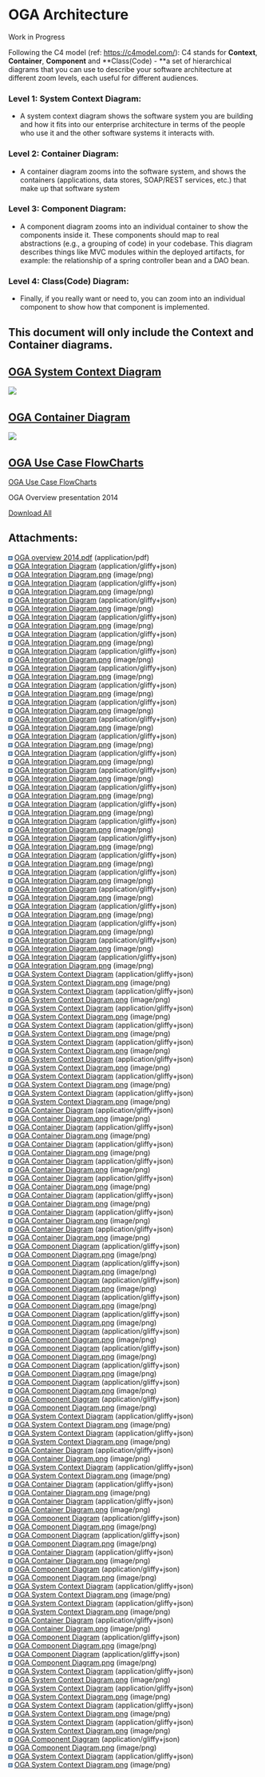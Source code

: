 # OGA Architecture

Work in Progress

  

Following the C4 model
(ref: <a href="https://c4model.com/" rel="nofollow">https://c4model.com/</a>):
C4 stands for **Context**, **Container**, **Component** and
**Class(Code) - **a set of hierarchical diagrams that you can use to
describe your software architecture at different zoom levels, each
useful for different audiences.

### **Level 1: System Context Diagram:** 

-   A system context diagram shows the software system you are building
    and how it fits into our enterprise architecture in terms of the
    people who use it and the other software systems it interacts with.

### Level 2: Container Diagram:

-   A container diagram zooms into the software system, and shows the
    containers (applications, data stores, SOAP/REST services, etc.)
    that make up that software system

### Level 3: Component Diagram:

-   A component diagram zooms into an individual container to show the
    components inside it. These components should map to real
    abstractions (e.g., a grouping of code) in your codebase. This
    diagram describes things like MVC modules within the deployed
    artifacts, for example: the relationship of a spring controller bean
    and a DAO bean.

### Level 4: Class(Code) Diagram:

-   Finally, if you really want or need to, you can zoom into an
    individual component to show how that component is implemented.

## **This document will only include the Context and Container diagrams.**

## <u>OGA System Context Diagram</u>

<u><img src="plugins/servlet/confluence/placeholder/unknown-macro"
class="wysiwyg-unknown-macro" /></u>

<u>  
</u>

## <u>OGA Container Diagram</u>

<u><img src="plugins/servlet/confluence/placeholder/unknown-macro"
class="wysiwyg-unknown-macro" />  
</u>

  

  

## <u>OGA Use Case FlowCharts</u>

<u>[OGA Use Case FlowCharts](OGA_Use_Case_FlowCharts)  
</u>

<u>  
</u>

  

  

OGA Overview presentation 2014

<a href="/pages/downloadallattachments.action?pageId=20480270"
class="download-all-link"
title="Download all the latest versions of attachments on this page as single zip file.">Download
All</a>

  

## Attachments:

<img src="images/icons/bullet_blue.gif" width="8" height="8" /> [OGA
overview 2014.pdf](attachments/20480270/20840449.pdf)
(application/pdf)  
<img src="images/icons/bullet_blue.gif" width="8" height="8" /> [OGA
Integration Diagram](attachments/20480270/164331603)
(application/gliffy+json)  
<img src="images/icons/bullet_blue.gif" width="8" height="8" /> [OGA
Integration Diagram.png](attachments/20480270/164331604.png)
(image/png)  
<img src="images/icons/bullet_blue.gif" width="8" height="8" /> [OGA
Integration Diagram](attachments/20480270/164331611)
(application/gliffy+json)  
<img src="images/icons/bullet_blue.gif" width="8" height="8" /> [OGA
Integration Diagram.png](attachments/20480270/164331612.png)
(image/png)  
<img src="images/icons/bullet_blue.gif" width="8" height="8" /> [OGA
Integration Diagram](attachments/20480270/164331613)
(application/gliffy+json)  
<img src="images/icons/bullet_blue.gif" width="8" height="8" /> [OGA
Integration Diagram.png](attachments/20480270/164331614.png)
(image/png)  
<img src="images/icons/bullet_blue.gif" width="8" height="8" /> [OGA
Integration Diagram](attachments/20480270/164331634)
(application/gliffy+json)  
<img src="images/icons/bullet_blue.gif" width="8" height="8" /> [OGA
Integration Diagram.png](attachments/20480270/164331635.png)
(image/png)  
<img src="images/icons/bullet_blue.gif" width="8" height="8" /> [OGA
Integration Diagram](attachments/20480270/164331638)
(application/gliffy+json)  
<img src="images/icons/bullet_blue.gif" width="8" height="8" /> [OGA
Integration Diagram.png](attachments/20480270/164331639.png)
(image/png)  
<img src="images/icons/bullet_blue.gif" width="8" height="8" /> [OGA
Integration Diagram](attachments/20480270/164331641)
(application/gliffy+json)  
<img src="images/icons/bullet_blue.gif" width="8" height="8" /> [OGA
Integration Diagram.png](attachments/20480270/164331642.png)
(image/png)  
<img src="images/icons/bullet_blue.gif" width="8" height="8" /> [OGA
Integration Diagram](attachments/20480270/164331648)
(application/gliffy+json)  
<img src="images/icons/bullet_blue.gif" width="8" height="8" /> [OGA
Integration Diagram.png](attachments/20480270/164331649.png)
(image/png)  
<img src="images/icons/bullet_blue.gif" width="8" height="8" /> [OGA
Integration Diagram](attachments/20480270/164331651)
(application/gliffy+json)  
<img src="images/icons/bullet_blue.gif" width="8" height="8" /> [OGA
Integration Diagram.png](attachments/20480270/164331652.png)
(image/png)  
<img src="images/icons/bullet_blue.gif" width="8" height="8" /> [OGA
Integration Diagram](attachments/20480270/164331655)
(application/gliffy+json)  
<img src="images/icons/bullet_blue.gif" width="8" height="8" /> [OGA
Integration Diagram.png](attachments/20480270/164331656.png)
(image/png)  
<img src="images/icons/bullet_blue.gif" width="8" height="8" /> [OGA
Integration Diagram](attachments/20480270/164331658)
(application/gliffy+json)  
<img src="images/icons/bullet_blue.gif" width="8" height="8" /> [OGA
Integration Diagram.png](attachments/20480270/164331659.png)
(image/png)  
<img src="images/icons/bullet_blue.gif" width="8" height="8" /> [OGA
Integration Diagram](attachments/20480270/164331661)
(application/gliffy+json)  
<img src="images/icons/bullet_blue.gif" width="8" height="8" /> [OGA
Integration Diagram.png](attachments/20480270/164331662.png)
(image/png)  
<img src="images/icons/bullet_blue.gif" width="8" height="8" /> [OGA
Integration Diagram](attachments/20480270/164331664)
(application/gliffy+json)  
<img src="images/icons/bullet_blue.gif" width="8" height="8" /> [OGA
Integration Diagram.png](attachments/20480270/164331665.png)
(image/png)  
<img src="images/icons/bullet_blue.gif" width="8" height="8" /> [OGA
Integration Diagram](attachments/20480270/164331667)
(application/gliffy+json)  
<img src="images/icons/bullet_blue.gif" width="8" height="8" /> [OGA
Integration Diagram.png](attachments/20480270/164331668.png)
(image/png)  
<img src="images/icons/bullet_blue.gif" width="8" height="8" /> [OGA
Integration Diagram](attachments/20480270/164331670)
(application/gliffy+json)  
<img src="images/icons/bullet_blue.gif" width="8" height="8" /> [OGA
Integration Diagram.png](attachments/20480270/164331671.png)
(image/png)  
<img src="images/icons/bullet_blue.gif" width="8" height="8" /> [OGA
Integration Diagram](attachments/20480270/164331673)
(application/gliffy+json)  
<img src="images/icons/bullet_blue.gif" width="8" height="8" /> [OGA
Integration Diagram.png](attachments/20480270/164331674.png)
(image/png)  
<img src="images/icons/bullet_blue.gif" width="8" height="8" /> [OGA
Integration Diagram](attachments/20480270/164331677)
(application/gliffy+json)  
<img src="images/icons/bullet_blue.gif" width="8" height="8" /> [OGA
Integration Diagram.png](attachments/20480270/164331678.png)
(image/png)  
<img src="images/icons/bullet_blue.gif" width="8" height="8" /> [OGA
Integration Diagram](attachments/20480270/164331697)
(application/gliffy+json)  
<img src="images/icons/bullet_blue.gif" width="8" height="8" /> [OGA
Integration Diagram.png](attachments/20480270/164331698.png)
(image/png)  
<img src="images/icons/bullet_blue.gif" width="8" height="8" /> [OGA
Integration Diagram](attachments/20480270/164331700)
(application/gliffy+json)  
<img src="images/icons/bullet_blue.gif" width="8" height="8" /> [OGA
Integration Diagram.png](attachments/20480270/164331701.png)
(image/png)  
<img src="images/icons/bullet_blue.gif" width="8" height="8" /> [OGA
Integration Diagram](attachments/20480270/164331703)
(application/gliffy+json)  
<img src="images/icons/bullet_blue.gif" width="8" height="8" /> [OGA
Integration Diagram.png](attachments/20480270/164331704.png)
(image/png)  
<img src="images/icons/bullet_blue.gif" width="8" height="8" /> [OGA
Integration Diagram](attachments/20480270/164331708)
(application/gliffy+json)  
<img src="images/icons/bullet_blue.gif" width="8" height="8" /> [OGA
Integration Diagram.png](attachments/20480270/164331709.png)
(image/png)  
<img src="images/icons/bullet_blue.gif" width="8" height="8" /> [OGA
Integration Diagram](attachments/20480270/164331711)
(application/gliffy+json)  
<img src="images/icons/bullet_blue.gif" width="8" height="8" /> [OGA
Integration Diagram.png](attachments/20480270/164331712.png)
(image/png)  
<img src="images/icons/bullet_blue.gif" width="8" height="8" /> [OGA
Integration Diagram](attachments/20480270/164331715)
(application/gliffy+json)  
<img src="images/icons/bullet_blue.gif" width="8" height="8" /> [OGA
Integration Diagram.png](attachments/20480270/164331716.png)
(image/png)  
<img src="images/icons/bullet_blue.gif" width="8" height="8" /> [OGA
Integration Diagram](attachments/20480270/164331718)
(application/gliffy+json)  
<img src="images/icons/bullet_blue.gif" width="8" height="8" /> [OGA
Integration Diagram.png](attachments/20480270/164331719.png)
(image/png)  
<img src="images/icons/bullet_blue.gif" width="8" height="8" /> [OGA
Integration Diagram](attachments/20480270/164331601)
(application/gliffy+json)  
<img src="images/icons/bullet_blue.gif" width="8" height="8" /> [OGA
Integration Diagram.png](attachments/20480270/164331602.png)
(image/png)  
<img src="images/icons/bullet_blue.gif" width="8" height="8" /> [OGA
System Context Diagram](attachments/20480270/164331739)
(application/gliffy+json)  
<img src="images/icons/bullet_blue.gif" width="8" height="8" /> [OGA
System Context Diagram.png](attachments/20480270/164331740.png)
(image/png)  
<img src="images/icons/bullet_blue.gif" width="8" height="8" /> [OGA
System Context Diagram](attachments/20480270/164331742)
(application/gliffy+json)  
<img src="images/icons/bullet_blue.gif" width="8" height="8" /> [OGA
System Context Diagram.png](attachments/20480270/164331743.png)
(image/png)  
<img src="images/icons/bullet_blue.gif" width="8" height="8" /> [OGA
System Context Diagram](attachments/20480270/164331744)
(application/gliffy+json)  
<img src="images/icons/bullet_blue.gif" width="8" height="8" /> [OGA
System Context Diagram.png](attachments/20480270/164331745.png)
(image/png)  
<img src="images/icons/bullet_blue.gif" width="8" height="8" /> [OGA
System Context Diagram](attachments/20480270/164331746)
(application/gliffy+json)  
<img src="images/icons/bullet_blue.gif" width="8" height="8" /> [OGA
System Context Diagram.png](attachments/20480270/164331747.png)
(image/png)  
<img src="images/icons/bullet_blue.gif" width="8" height="8" /> [OGA
System Context Diagram](attachments/20480270/164331752)
(application/gliffy+json)  
<img src="images/icons/bullet_blue.gif" width="8" height="8" /> [OGA
System Context Diagram.png](attachments/20480270/164331753.png)
(image/png)  
<img src="images/icons/bullet_blue.gif" width="8" height="8" /> [OGA
System Context Diagram](attachments/20480270/164331755)
(application/gliffy+json)  
<img src="images/icons/bullet_blue.gif" width="8" height="8" /> [OGA
System Context Diagram.png](attachments/20480270/164331756.png)
(image/png)  
<img src="images/icons/bullet_blue.gif" width="8" height="8" /> [OGA
System Context Diagram](attachments/20480270/164331758)
(application/gliffy+json)  
<img src="images/icons/bullet_blue.gif" width="8" height="8" /> [OGA
System Context Diagram.png](attachments/20480270/164331759.png)
(image/png)  
<img src="images/icons/bullet_blue.gif" width="8" height="8" /> [OGA
System Context Diagram](attachments/20480270/164331864)
(application/gliffy+json)  
<img src="images/icons/bullet_blue.gif" width="8" height="8" /> [OGA
System Context Diagram.png](attachments/20480270/164331865.png)
(image/png)  
<img src="images/icons/bullet_blue.gif" width="8" height="8" /> [OGA
Container Diagram](attachments/20480270/164331768)
(application/gliffy+json)  
<img src="images/icons/bullet_blue.gif" width="8" height="8" /> [OGA
Container Diagram.png](attachments/20480270/164331769.png) (image/png)  
<img src="images/icons/bullet_blue.gif" width="8" height="8" /> [OGA
Container Diagram](attachments/20480270/164331770)
(application/gliffy+json)  
<img src="images/icons/bullet_blue.gif" width="8" height="8" /> [OGA
Container Diagram.png](attachments/20480270/164331771.png) (image/png)  
<img src="images/icons/bullet_blue.gif" width="8" height="8" /> [OGA
Container Diagram](attachments/20480270/164331772)
(application/gliffy+json)  
<img src="images/icons/bullet_blue.gif" width="8" height="8" /> [OGA
Container Diagram.png](attachments/20480270/164331773.png) (image/png)  
<img src="images/icons/bullet_blue.gif" width="8" height="8" /> [OGA
Container Diagram](attachments/20480270/164331774)
(application/gliffy+json)  
<img src="images/icons/bullet_blue.gif" width="8" height="8" /> [OGA
Container Diagram.png](attachments/20480270/164331775.png) (image/png)  
<img src="images/icons/bullet_blue.gif" width="8" height="8" /> [OGA
Container Diagram](attachments/20480270/164331777)
(application/gliffy+json)  
<img src="images/icons/bullet_blue.gif" width="8" height="8" /> [OGA
Container Diagram.png](attachments/20480270/164331778.png) (image/png)  
<img src="images/icons/bullet_blue.gif" width="8" height="8" /> [OGA
Container Diagram](attachments/20480270/164331780)
(application/gliffy+json)  
<img src="images/icons/bullet_blue.gif" width="8" height="8" /> [OGA
Container Diagram.png](attachments/20480270/164331781.png) (image/png)  
<img src="images/icons/bullet_blue.gif" width="8" height="8" /> [OGA
Container Diagram](attachments/20480270/164331783)
(application/gliffy+json)  
<img src="images/icons/bullet_blue.gif" width="8" height="8" /> [OGA
Container Diagram.png](attachments/20480270/164331784.png) (image/png)  
<img src="images/icons/bullet_blue.gif" width="8" height="8" /> [OGA
Container Diagram](attachments/20480270/164331900)
(application/gliffy+json)  
<img src="images/icons/bullet_blue.gif" width="8" height="8" /> [OGA
Container Diagram.png](attachments/20480270/164331901.png) (image/png)  
<img src="images/icons/bullet_blue.gif" width="8" height="8" /> [OGA
Component Diagram](attachments/20480270/164331788)
(application/gliffy+json)  
<img src="images/icons/bullet_blue.gif" width="8" height="8" /> [OGA
Component Diagram.png](attachments/20480270/164331789.png) (image/png)  
<img src="images/icons/bullet_blue.gif" width="8" height="8" /> [OGA
Component Diagram](attachments/20480270/164331790)
(application/gliffy+json)  
<img src="images/icons/bullet_blue.gif" width="8" height="8" /> [OGA
Component Diagram.png](attachments/20480270/164331791.png) (image/png)  
<img src="images/icons/bullet_blue.gif" width="8" height="8" /> [OGA
Component Diagram](attachments/20480270/164331792)
(application/gliffy+json)  
<img src="images/icons/bullet_blue.gif" width="8" height="8" /> [OGA
Component Diagram.png](attachments/20480270/164331793.png) (image/png)  
<img src="images/icons/bullet_blue.gif" width="8" height="8" /> [OGA
Component Diagram](attachments/20480270/164331794)
(application/gliffy+json)  
<img src="images/icons/bullet_blue.gif" width="8" height="8" /> [OGA
Component Diagram.png](attachments/20480270/164331795.png) (image/png)  
<img src="images/icons/bullet_blue.gif" width="8" height="8" /> [OGA
Component Diagram](attachments/20480270/164331796)
(application/gliffy+json)  
<img src="images/icons/bullet_blue.gif" width="8" height="8" /> [OGA
Component Diagram.png](attachments/20480270/164331797.png) (image/png)  
<img src="images/icons/bullet_blue.gif" width="8" height="8" /> [OGA
Component Diagram](attachments/20480270/164331798)
(application/gliffy+json)  
<img src="images/icons/bullet_blue.gif" width="8" height="8" /> [OGA
Component Diagram.png](attachments/20480270/164331799.png) (image/png)  
<img src="images/icons/bullet_blue.gif" width="8" height="8" /> [OGA
Component Diagram](attachments/20480270/164331801)
(application/gliffy+json)  
<img src="images/icons/bullet_blue.gif" width="8" height="8" /> [OGA
Component Diagram.png](attachments/20480270/164331802.png) (image/png)  
<img src="images/icons/bullet_blue.gif" width="8" height="8" /> [OGA
Component Diagram](attachments/20480270/164331804)
(application/gliffy+json)  
<img src="images/icons/bullet_blue.gif" width="8" height="8" /> [OGA
Component Diagram.png](attachments/20480270/164331805.png) (image/png)  
<img src="images/icons/bullet_blue.gif" width="8" height="8" /> [OGA
Component Diagram](attachments/20480270/164331807)
(application/gliffy+json)  
<img src="images/icons/bullet_blue.gif" width="8" height="8" /> [OGA
Component Diagram.png](attachments/20480270/164331808.png) (image/png)  
<img src="images/icons/bullet_blue.gif" width="8" height="8" /> [OGA
Component Diagram](attachments/20480270/165020312)
(application/gliffy+json)  
<img src="images/icons/bullet_blue.gif" width="8" height="8" /> [OGA
Component Diagram.png](attachments/20480270/165020313.png) (image/png)  
<img src="images/icons/bullet_blue.gif" width="8" height="8" /> [OGA
System Context Diagram](attachments/20480270/164331872)
(application/gliffy+json)  
<img src="images/icons/bullet_blue.gif" width="8" height="8" /> [OGA
System Context Diagram.png](attachments/20480270/164331873.png)
(image/png)  
<img src="images/icons/bullet_blue.gif" width="8" height="8" /> [OGA
System Context Diagram](attachments/20480270/165020305)
(application/gliffy+json)  
<img src="images/icons/bullet_blue.gif" width="8" height="8" /> [OGA
System Context Diagram.png](attachments/20480270/165020306.png)
(image/png)  
<img src="images/icons/bullet_blue.gif" width="8" height="8" /> [OGA
Container Diagram](attachments/20480270/165020308)
(application/gliffy+json)  
<img src="images/icons/bullet_blue.gif" width="8" height="8" /> [OGA
Container Diagram.png](attachments/20480270/165020309.png) (image/png)  
<img src="images/icons/bullet_blue.gif" width="8" height="8" /> [OGA
System Context Diagram](attachments/20480270/166921072)
(application/gliffy+json)  
<img src="images/icons/bullet_blue.gif" width="8" height="8" /> [OGA
System Context Diagram.png](attachments/20480270/166921073.png)
(image/png)  
<img src="images/icons/bullet_blue.gif" width="8" height="8" /> [OGA
Container Diagram](attachments/20480270/165020310)
(application/gliffy+json)  
<img src="images/icons/bullet_blue.gif" width="8" height="8" /> [OGA
Container Diagram.png](attachments/20480270/165020311.png) (image/png)  
<img src="images/icons/bullet_blue.gif" width="8" height="8" /> [OGA
Container Diagram](attachments/20480270/165020317)
(application/gliffy+json)  
<img src="images/icons/bullet_blue.gif" width="8" height="8" /> [OGA
Container Diagram.png](attachments/20480270/165020318.png) (image/png)  
<img src="images/icons/bullet_blue.gif" width="8" height="8" /> [OGA
Component Diagram](attachments/20480270/165020315)
(application/gliffy+json)  
<img src="images/icons/bullet_blue.gif" width="8" height="8" /> [OGA
Component Diagram.png](attachments/20480270/165020316.png) (image/png)  
<img src="images/icons/bullet_blue.gif" width="8" height="8" /> [OGA
Component Diagram](attachments/20480270/165020319)
(application/gliffy+json)  
<img src="images/icons/bullet_blue.gif" width="8" height="8" /> [OGA
Component Diagram.png](attachments/20480270/165020320.png) (image/png)  
<img src="images/icons/bullet_blue.gif" width="8" height="8" /> [OGA
Container Diagram](attachments/20480270/166921077)
(application/gliffy+json)  
<img src="images/icons/bullet_blue.gif" width="8" height="8" /> [OGA
Container Diagram.png](attachments/20480270/166921078.png) (image/png)  
<img src="images/icons/bullet_blue.gif" width="8" height="8" /> [OGA
Component Diagram](attachments/20480270/166921080)
(application/gliffy+json)  
<img src="images/icons/bullet_blue.gif" width="8" height="8" /> [OGA
Component Diagram.png](attachments/20480270/166921081.png) (image/png)  
<img src="images/icons/bullet_blue.gif" width="8" height="8" /> [OGA
System Context Diagram](attachments/20480270/166921074)
(application/gliffy+json)  
<img src="images/icons/bullet_blue.gif" width="8" height="8" /> [OGA
System Context Diagram.png](attachments/20480270/166921075.png)
(image/png)  
<img src="images/icons/bullet_blue.gif" width="8" height="8" /> [OGA
System Context Diagram](attachments/20480270/169279668)
(application/gliffy+json)  
<img src="images/icons/bullet_blue.gif" width="8" height="8" /> [OGA
System Context Diagram.png](attachments/20480270/169279669.png)
(image/png)  
<img src="images/icons/bullet_blue.gif" width="8" height="8" /> [OGA
Container Diagram](attachments/20480270/164331764)
(application/gliffy+json)  
<img src="images/icons/bullet_blue.gif" width="8" height="8" /> [OGA
Container Diagram.png](attachments/20480270/164331765.png) (image/png)  
<img src="images/icons/bullet_blue.gif" width="8" height="8" /> [OGA
Component Diagram](attachments/20480270/166921087)
(application/gliffy+json)  
<img src="images/icons/bullet_blue.gif" width="8" height="8" /> [OGA
Component Diagram.png](attachments/20480270/166921088.png) (image/png)  
<img src="images/icons/bullet_blue.gif" width="8" height="8" /> [OGA
Component Diagram](attachments/20480270/169279695)
(application/gliffy+json)  
<img src="images/icons/bullet_blue.gif" width="8" height="8" /> [OGA
Component Diagram.png](attachments/20480270/169279696.png) (image/png)  
<img src="images/icons/bullet_blue.gif" width="8" height="8" /> [OGA
System Context Diagram](attachments/20480270/169279670)
(application/gliffy+json)  
<img src="images/icons/bullet_blue.gif" width="8" height="8" /> [OGA
System Context Diagram.png](attachments/20480270/169279671.png)
(image/png)  
<img src="images/icons/bullet_blue.gif" width="8" height="8" /> [OGA
System Context Diagram](attachments/20480270/169279672)
(application/gliffy+json)  
<img src="images/icons/bullet_blue.gif" width="8" height="8" /> [OGA
System Context Diagram.png](attachments/20480270/169279673.png)
(image/png)  
<img src="images/icons/bullet_blue.gif" width="8" height="8" /> [OGA
System Context Diagram](attachments/20480270/169279674)
(application/gliffy+json)  
<img src="images/icons/bullet_blue.gif" width="8" height="8" /> [OGA
System Context Diagram.png](attachments/20480270/169279675.png)
(image/png)  
<img src="images/icons/bullet_blue.gif" width="8" height="8" /> [OGA
System Context Diagram](attachments/20480270/169279707)
(application/gliffy+json)  
<img src="images/icons/bullet_blue.gif" width="8" height="8" /> [OGA
System Context Diagram.png](attachments/20480270/169279708.png)
(image/png)  
<img src="images/icons/bullet_blue.gif" width="8" height="8" /> [OGA
Component Diagram](attachments/20480270/164331786)
(application/gliffy+json)  
<img src="images/icons/bullet_blue.gif" width="8" height="8" /> [OGA
Component Diagram.png](attachments/20480270/164331787.png) (image/png)  
<img src="images/icons/bullet_blue.gif" width="8" height="8" /> [OGA
System Context Diagram](attachments/20480270/164331735)
(application/gliffy+json)  
<img src="images/icons/bullet_blue.gif" width="8" height="8" /> [OGA
System Context Diagram.png](attachments/20480270/164331736.png)
(image/png)  
